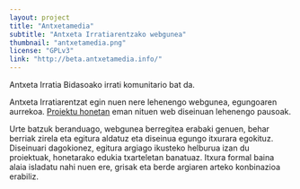 ```yaml
---
layout: project
title: "Antxetamedia"
subtitle: "Antxeta Irratiarentzako webgunea"
thumbnail: "antxetamedia.png"
license: "GPLv3"
link: "http://beta.antxetamedia.info/"
---
```


Antxeta Irratia Bidasoako irrati komunitario bat da.

Antxeta Irratiarentzat egin nuen nere lehenengo webgunea, egungoaren aurrekoa. <a href="http://iragana.antxetamedia.info/">Proiektu honetan</a> eman nituen web diseinuan lehenengo pausoak.

Urte batzuk beranduago, webgunea berregitea erabaki genuen, behar berriak zirela eta egitura aldatuz eta diseinua egungo
itxurara egokituz. Diseinuari dagokionez, egitura argiago ikusteko helburua izan du proiektuak, honetarako edukia
txarteletan banatuaz. Itxura formal baina alaia isladatu nahi nuen ere, grisak eta berde argiaren arteko konbinazioa
erabiliz.

